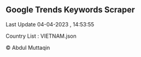 

## Google Trends Keywords Scraper 
 
Last Update 04-04-2023 , 14:53:55

Country List :
VIETNAM.json



© Abdul Muttaqin 
